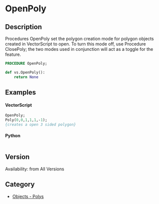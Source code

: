 # OpenPoly

## Description
Procedures OpenPoly set the polygon creation mode for polygon objects created in VectorScript to open. To turn this mode off, use Procedure ClosePoly; the two modes used in conjunction will act as a toggle for the feature.

```pascal
PROCEDURE OpenPoly;
```

```python
def vs.OpenPoly():
    return None
```

## Examples
#### VectorScript ####
```pascal
OpenPoly;
Poly(0,0,1,1,1,-1);
{creates a open 3 sided polygon}
```
#### Python ####
```python

```

## Version
Availability: from All Versions

## Category
* [Objects - Polys](../Categories/Objects%20-%20Polys.md)
